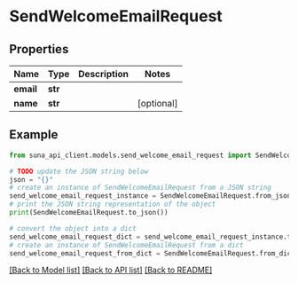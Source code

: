 # SendWelcomeEmailRequest


## Properties

Name | Type | Description | Notes
------------ | ------------- | ------------- | -------------
**email** | **str** |  | 
**name** | **str** |  | [optional] 

## Example

```python
from suna_api_client.models.send_welcome_email_request import SendWelcomeEmailRequest

# TODO update the JSON string below
json = "{}"
# create an instance of SendWelcomeEmailRequest from a JSON string
send_welcome_email_request_instance = SendWelcomeEmailRequest.from_json(json)
# print the JSON string representation of the object
print(SendWelcomeEmailRequest.to_json())

# convert the object into a dict
send_welcome_email_request_dict = send_welcome_email_request_instance.to_dict()
# create an instance of SendWelcomeEmailRequest from a dict
send_welcome_email_request_from_dict = SendWelcomeEmailRequest.from_dict(send_welcome_email_request_dict)
```
[[Back to Model list]](../README.md#documentation-for-models) [[Back to API list]](../README.md#documentation-for-api-endpoints) [[Back to README]](../README.md)


